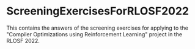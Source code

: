 # ScreeningExercisesForRLOSF2022
This contains the answers of the screening exercises for applying to the "Compiler Optimizations using Reinforcement Learning" project in the RLOSF 2022.

